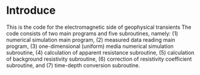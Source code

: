 #  Introduce
This is the code for the electromagnetic side of geophysical transients
The code consists of two main programs and five subroutines, namely: (1) numerical simulation main program, (2) measured data reading main program, (3) one-dimensional (uniform) media numerical simulation subroutine, (4) calculation of apparent resistance subroutine, (5) calculation of background resistivity subroutine, (6) correction of resistivity coefficient subroutine, and (7) time-depth conversion subroutine.
